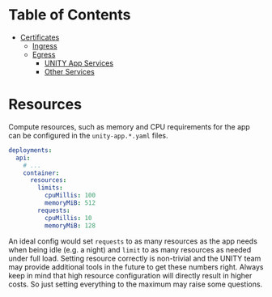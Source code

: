 # Table of Contents

<!-- START doctoc generated TOC please keep comment here to allow auto update -->
<!-- DON'T EDIT THIS SECTION, INSTEAD RE-RUN doctoc TO UPDATE -->

- [Certificates](#certificates)
  - [Ingress](#ingress)
  - [Egress](#egress)
    - [UNITY App Services](#unity-app-services)
    - [Other Services](#other-services)

<!-- END doctoc generated TOC please keep comment here to allow auto update -->

# Resources

Compute resources, such as memory and CPU requirements for the app can be configured in the `unity-app.*.yaml` files.

```yaml
deployments:
  api:
    # ...
    container:
      resources:
        limits:
          cpuMillis: 100
          memoryMiB: 512
        requests:
          cpuMillis: 10
          memoryMiB: 128
```

An ideal config would set `requests` to as many resources as the app needs when being idle (e.g. a night) and
`limit` to as many resources as needed under full load. Setting resource correctly is non-trivial and the UNITY team may
provide additional tools in the future to get these numbers right.
Always keep in mind that high resource configuration will directly result in higher costs. So just setting everything to
the maximum may raise some questions.
